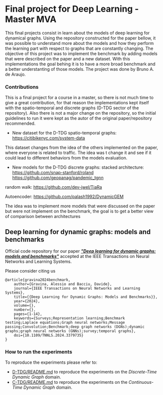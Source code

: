 # Final project for Deep Learning - Master MVA
This final projects consist in learn about the models of deep learning for dynamical graphs. Using the repository constructed for the paper bellow, it was possible to understand more about the models and how they perform the learning part with respect to graphs that are constantly changing. The objective of this project was to implement the benchmark by adding models that were described on the paper and a new dataset. With this implementations the goal behing it is to have a more broad benchmark and a better understanting of those models. The project was done by Bruno A. de Araujo.

### Contributions
This is a final project for a course in a master, so there is not much time to give a great contribution, for that reason the implementations kept itself with the spatio-temporal and discrete graphs (D-TDG sector of the repository). Also there is not a major change on the repository, so the initial guidelines to run it were kept as the autor of the original paper/repository recommended.

- New dataset for the D-TDG spatio-temporal graphs: https://citibikenyc.com/system-data

This dataset changes from the idea of the others implemented on the paper, where everyone is related to traffic. The idea was t change it and see if it could lead to different behaviors from the models evaluation.

- New models for the D-TDG discrete graphs:
stacked architecture:
https://github.com/snap-stanford/roland
https://github.com/geopanag/pandemic_tgnn

random walk:
https://github.com/dev-jwel/TiaRa

Autoencoder:
https://github.com/palash1992/DynamicGEM

The idea was to implement more models that were discussed on the paper but were not implement on the benchmark, the goal is to get a better view of comparison between architectures

## Deep learning for dynamic graphs: models and benchmarks

Official code repository for our paper [***"Deep learning for dynamic graphs: models and benchmarks"***](https://ieeexplore.ieee.org/document/10490120) accepted at the IEEE Transactions on Neural Networks and Learning Systems.

Please consider citing us

	@article{gravina2024benchmark,
	    author={Gravina, Alessio and Bacciu, Davide},
        journal={IEEE Transactions on Neural Networks and Learning Systems}, 
        title={{Deep Learning for Dynamic Graphs: Models and Benchmarks}}, 
        year={2024},
        volume={},
        number={},
        pages={1-14},
        keywords={Surveys;Representation learning;Benchmark testing;Laplace equations;Graph neural networks;Message passing;Convolution;Benchmark;deep graph networks (DGNs);dynamic graphs;graph neural networks (GNNs);survey;temporal graphs},
        doi={10.1109/TNNLS.2024.3379735}
	}



### How to run the experiments
To reproduce the experiments please refer to:

- [D-TDG/README.md](https://github.com/gravins/dynamic_graph_benchmark/tree/main/D-TDG) to reproduce the experiments on the *Discrete-Time Dynamic Graph* domain. 
- [C-TDG/README.md](https://github.com/gravins/dynamic_graph_benchmark/tree/main/C-TDG) to reproduce the experiments on the *Continuous-Time Dynamic Graph* domain. 


